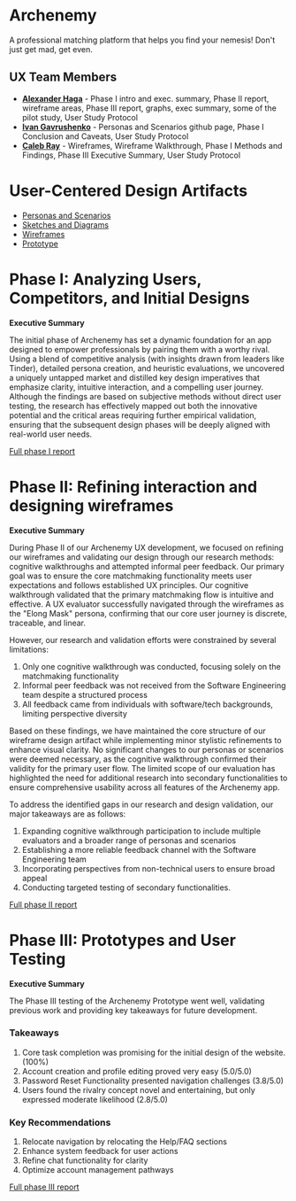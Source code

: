 # Archenemy

A professional matching platform that helps you find your nemesis! Don't just get mad, get even.

## UX Team Members

* **[Alexander Haga](https://github.com/UsabilityEngineering/portfolio-infinimineralex/tree/main)** - Phase I intro and exec. summary, Phase II report, wireframe areas, Phase III report, graphs, exec summary, some of the pilot study, User Study Protocol
* **[Ivan Gavrushenko](https://usabilityengineering.github.io/portfolio-IvanGav/journal/)** - Personas and Scenarios github page, Phase I Conclusion and Caveats, User Study Protocol
* **[Caleb Ray](https://github.com/UsabilityEngineering/portfolio-epicgy12)** - Wireframes, Wireframe Walkthrough, Phase I Methods and Findings, Phase III Executive Summary, User Study Protocol

# User-Centered Design Artifacts

* [Personas and Scenarios](personas/)
* [Sketches and Diagrams](sketches/)
* [Wireframes](wireframes/)
* [Prototype](prototype/)

# Phase I: Analyzing Users, Competitors, and Initial Designs

**Executive Summary**

The initial phase of Archenemy has set a dynamic foundation for an app designed to empower professionals by pairing them with a worthy rival. Using a blend of competitive analysis (with insights drawn from leaders like Tinder), detailed persona creation, and heuristic evaluations, we uncovered a uniquely untapped market and distilled key design imperatives that emphasize clarity, intuitive interaction, and a compelling user journey. Although the findings are based on subjective methods without direct user testing, the research has effectively mapped out both the innovative potential and the critical areas requiring further empirical validation, ensuring that the subsequent design phases will be deeply aligned with real-world user needs.

[Full phase I report](phaseI/)

# Phase II: Refining interaction and designing wireframes

**Executive Summary**

During Phase II of our Archenemy UX development, we focused on refining our wireframes and validating our design through our research methods: cognitive walkthroughs and attempted informal peer feedback. Our primary goal was to ensure the core matchmaking functionality meets user expectations and follows established UX principles. Our cognitive walkthrough validated that the primary matchmaking flow is intuitive and effective. A UX evaluator successfully navigated through the wireframes as the "Elong Mask" persona, confirming that our core user journey is discrete, traceable, and linear.

However, our research and validation efforts were constrained by several limitations:

1. Only one cognitive walkthrough was conducted, focusing solely on the matchmaking functionality
2. Informal peer feedback was not received from the Software Engineering team despite a structured process
3. All feedback came from individuals with software/tech backgrounds, limiting perspective diversity

Based on these findings, we have maintained the core structure of our wireframe design artifact while implementing minor stylistic refinements to enhance visual clarity. No significant changes to our personas or scenarios were deemed necessary, as the cognitive walkthrough confirmed their validity for the primary user flow. The limited scope of our evaluation has highlighted the need for additional research into secondary functionalities to ensure comprehensive usability across all features of the Archenemy app.

To address the identified gaps in our research and design validation, our major takeaways are as follows:

1. Expanding cognitive walkthrough participation to include multiple evaluators and a broader range of personas and scenarios
2. Establishing a more reliable feedback channel with the Software Engineering team
3. Incorporating perspectives from non-technical users to ensure broad appeal
4. Conducting targeted testing of secondary functionalities.

[Full phase II report](phaseII/)

# Phase III: Prototypes and User Testing

**Executive Summary**

The Phase III testing of the Archenemy Prototype went well, validating previous work and providing key takeaways for future development.

### Takeaways
1. Core task completion was promising for the initial design of the website. (100%)
2. Account creation and profile editing proved very easy (5.0/5.0)
3. Password Reset Functionality presented navigation challenges (3.8/5.0)
4. Users found the rivalry concept novel and entertaining, but only expressed moderate likelihood (2.8/5.0)

### Key Recommendations
1. Relocate navigation by relocating the Help/FAQ sections
2. Enhance system feedback for user actions
3. Refine chat functionality for clarity
4. Optimize account management pathways

[Full phase III report](phaseIII/)
